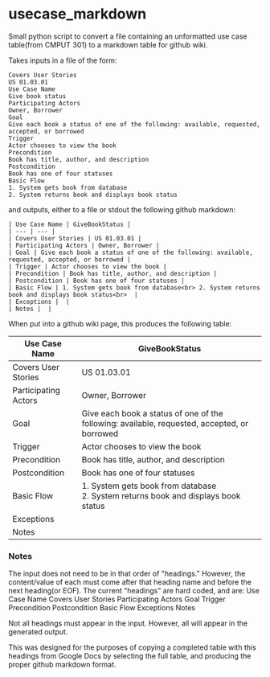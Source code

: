 # usecase_markdown
Small python script to convert a file containing an unformatted use case table(from CMPUT 301) to a markdown table for github wiki. 

Takes inputs in a file of the form:
``` 
Covers User Stories
US 01.03.01
Use Case Name
Give book status
Participating Actors
Owner, Borrower
Goal
Give each book a status of one of the following: available, requested, accepted, or borrowed
Trigger
Actor chooses to view the book
Precondition
Book has title, author, and description
Postcondition
Book has one of four statuses
Basic Flow
1. System gets book from database
2. System returns book and displays book status
```

and outputs, either to a file or stdout the following github markdown: 
```
| Use Case Name | GiveBookStatus |
| --- | --- |
| Covers User Stories | US 01.03.01 |
| Participating Actors | Owner, Borrower |
| Goal | Give each book a status of one of the following: available, requested, accepted, or borrowed |
| Trigger | Actor chooses to view the book |
| Precondition | Book has title, author, and description |
| Postcondition | Book has one of four statuses |
| Basic Flow | 1. System gets book from database<br> 2. System returns book and displays book status<br>  |
| Exceptions |  |
| Notes |  |
```

When put into a github wiki page, this produces the following table: 

| Use Case Name | GiveBookStatus |
| --- | --- |
| Covers User Stories | US 01.03.01 |
| Participating Actors | Owner, Borrower |
| Goal | Give each book a status of one of the following: available, requested, accepted, or borrowed |
| Trigger | Actor chooses to view the book |
| Precondition | Book has title, author, and description |
| Postcondition | Book has one of four statuses |
| Basic Flow | 1. System gets book from database<br> 2. System returns book and displays book status<br>  |
| Exceptions |  |
| Notes |  |


### Notes
The input does not need to be in that order of "headings." However, the content/value of each must come after that heading name and before the next heading(or EOF). 
The current "headings" are hard coded, and are: 
Use Case Name
Covers User Stories
Participating Actors
Goal 
Trigger
Precondition
Postcondition
Basic Flow
Exceptions
Notes

Not all headings must appear in the input. However, all will appear in the generated output. 

This was designed for the purposes of copying a completed table with this headings from Google Docs by selecting the full table, and producing the proper github markdown format. 

